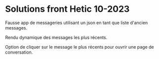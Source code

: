 # Solutions front Hetic 10-2023

Fausse app de messageries utilisant un json en tant que liste d'ancien messages.

Rendu dynamique des messages les plus récents.

Option de cliquer sur le message le plus récents pour ouvrir une page de conversation.